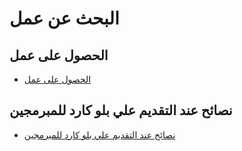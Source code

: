 # البحث عن عمل

## الحصول على عمل
- [الحصول على عمل](#)

## نصائح عند التقديم علي بلو كارد للمبرمجين
- [نصائح عند التقديم علي بلو كارد للمبرمجين](#)
